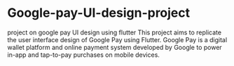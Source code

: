 # Google-pay-UI-design-project
project on google pay UI design using flutter
This project aims to replicate the user interface design of Google Pay using Flutter. Google Pay is a digital wallet platform and online payment system developed by Google to power in-app and tap-to-pay purchases on mobile devices.

